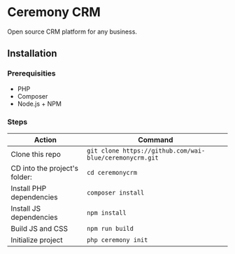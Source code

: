 # Ceremony CRM

Open source CRM platform for any business.

## Installation

### Prerequisities

  * PHP
  * Composer
  * Node.js + NPM

### Steps

| Action                        | Command                                                 |
| ----------------------------- | ------------------------------------------------------- |
| Clone this repo               | `git clone https://github.com/wai-blue/ceremonycrm.git` |
| CD into the project's folder: | `cd ceremonycrm`                                        |
| Install PHP dependencies      | `composer install`                                      |
| Install JS dependencies       | `npm install`                                           |
| Build JS and CSS              | `npm run build`                                         |
| Initialize project            | `php ceremony init`                                     |
